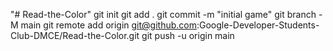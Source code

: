 "# Read-the-Color"  git init git add . git commit -m "initial game" git branch -M main git remote add origin git@github.com:Google-Developer-Students-Club-DMCE/Read-the-Color.git git push -u origin main

